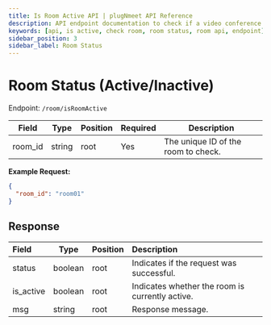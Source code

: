```yaml
---
title: Is Room Active API | plugNmeet API Reference
description: API endpoint documentation to check if a video conference room is currently active and has participants.
keywords: [api, is active, check room, room status, room api, endpoint]
sidebar_position: 3
sidebar_label: Room Status
---
```


# Room Status (Active/Inactive)

Endpoint: `/room/isRoomActive`

| Field   | Type   | Position | Required | Description           |
| ------- | ------ | -------- | :------- | --------------------- |
| room_id | string | root     | Yes      | The unique ID of the room to check. |

**Example Request:**

```json
{
  "room_id": "room01"
}
```

## Response

| Field     | Type    | Position | Description                          |
| :-------- | ------- | -------- | :----------------------------------- |
| status    | boolean | root     | Indicates if the request was successful. |
| is_active | boolean | root     | Indicates whether the room is currently active. |
| msg       | string  | root     | Response message.                    |
